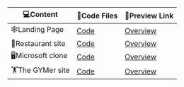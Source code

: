 |  💻Content |📘Code Files|🔗Preview Link|
| -------------------- |--- |---|
|🕸️Landing Page    |[Code](https://github.com/Khush1009i/Websites-crate-/tree/main/Video%20Landing%20page)   |[Overview](https://video-lan-page007.netlify.app/) |
|🥘Restaurant site |[Code](https://github.com/Khush1009i/Websites-crate-/tree/main/KS-restaurent-site)       |[Overview](https://mellow-flower.netlify.app/)     |
|🖥️Microsoft clone |[Code](https://github.com/Khush1009i/Websites-crate-/tree/main/microsoft-clone)          |[Overview](https://ks-micros0ft-cl0ne.netlify.app/)|
|🏋️The GYMer site    |[Code](https://github.com/Khush1009i/Websites-crate-/tree/main/gym-site)                 |[Overview](https://the-gymmer-site.netlify.app/)|



